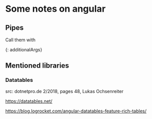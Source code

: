# Some notes on angular

## Pipes

Call them with 
   
   {: additionalArgs}


## Mentioned libraries

### Datatables

src: dotnetpro.de 2/2018, pages 48, Lukas Ochsenreiter

https://datatables.net/

https://blog.logrocket.com/angular-datatables-feature-rich-tables/

